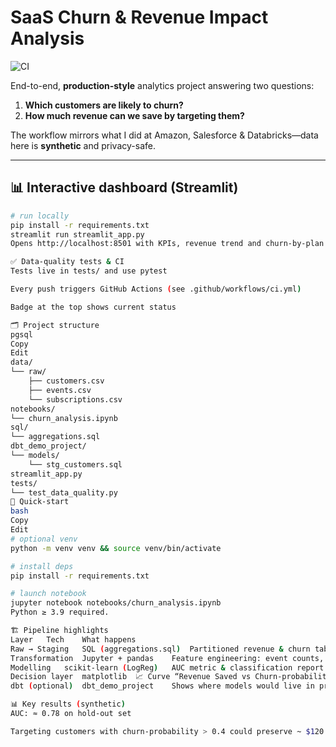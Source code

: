 # SaaS Churn & Revenue Impact Analysis
![CI](https://github.com/danymitkova/saas-churn-revenue-analysis/actions/workflows/ci.yml/badge.svg?branch=main)


End-to-end, **production-style** analytics project answering two questions:

1. **Which customers are likely to churn?**  
2. **How much revenue can we save by targeting them?**

The workflow mirrors what I did at Amazon, Salesforce & Databricks—data here is **synthetic** and privacy-safe.

---

## 📊 Interactive dashboard (Streamlit)

```bash
# run locally
pip install -r requirements.txt
streamlit run streamlit_app.py
Opens http://localhost:8501 with KPIs, revenue trend and churn-by-plan charts.

✅ Data-quality tests & CI
Tests live in tests/ and use pytest

Every push triggers GitHub Actions (see .github/workflows/ci.yml)

Badge at the top shows current status

🗂️ Project structure
pgsql
Copy
Edit
data/
└── raw/
    ├── customers.csv
    ├── events.csv
    └── subscriptions.csv
notebooks/
└── churn_analysis.ipynb
sql/
└── aggregations.sql
dbt_demo_project/
└── models/
    └── stg_customers.sql
streamlit_app.py
tests/
└── test_data_quality.py
🚀 Quick-start
bash
Copy
Edit
# optional venv
python -m venv venv && source venv/bin/activate

# install deps
pip install -r requirements.txt

# launch notebook
jupyter notebook notebooks/churn_analysis.ipynb
Python ≥ 3.9 required.

🏗️ Pipeline highlights
Layer	Tech	What happens
Raw → Staging	SQL (aggregations.sql)	Partitioned revenue & churn tables (lakehouse-ready)
Transformation	Jupyter + pandas	Feature engineering: event counts, one-hot plan encoding
Modelling	scikit-learn (LogReg)	AUC metric & classification report
Decision layer	matplotlib	📈 Curve “Revenue Saved vs Churn-probability Threshold”
dbt (optional)	dbt_demo_project	Shows where models would live in production

📊 Key results (synthetic)
AUC: ≈ 0.78 on hold-out set

Targeting customers with churn-probability > 0.4 could preserve ~ $120 K annual revenue



